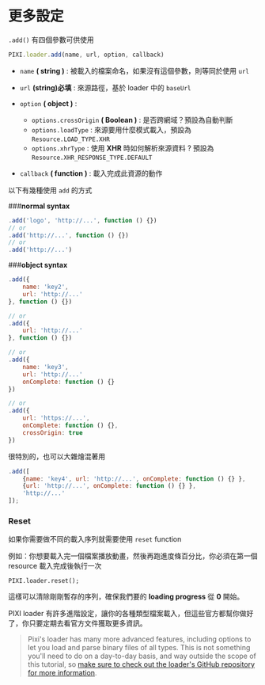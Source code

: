 # 更多設定

`.add()` 有四個參數可供使用

```js
PIXI.loader.add(name, url, option, callback)
```

* `name` **( string )** : 被載入的檔案命名，如果沒有這個參數，則等同於使用 `url`
* `url` **(string)必填** :  來源路徑，基於 loader 中的 `baseUrl`
* `option` **( object )** : 
    * `options.crossOrigin` **( Boolean )** : 是否跨網域？預設為自動判斷
    * `options.loadType` : 來源要用什麼模式載入，預設為 `Resource.LOAD_TYPE.XHR` 
    * `options.xhrType` :  使用 **XHR** 時如何解析來源資料 ? 預設為 `Resource.XHR_RESPONSE_TYPE.DEFAULT`
    
* `callback` **( function )** : 載入完成此資源的動作

以下有幾種使用 `add` 的方式

###**normal syntax**

```js
.add('logo', 'http://...', function () {})
// or
.add('http://...', function () {})
// or
.add('http://...')
```

###**object syntax**

```js
.add({
    name: 'key2',
    url: 'http://...'
}, function () {})

// or
.add({
    url: 'http://...'
}, function () {})

// or
.add({
    name: 'key3',
    url: 'http://...'
    onComplete: function () {}
})

// or
.add({
    url: 'https://...',
    onComplete: function () {},
    crossOrigin: true
})
```
很特別的，也可以大雜燴混著用

```js
.add([
    {name: 'key4', url: 'http://...', onComplete: function () {} },
    {url: 'http://...', onComplete: function () {} },
    'http://...'
]);
```

### **Reset**
如果你需要做不同的載入序列就需要使用 `reset` function

例如：你想要載入完一個檔案播放動畫，然後再跑進度條百分比，你必須在第一個 resource 載入完成後執行一次


    PIXI.loader.reset();

這樣可以清除剛剛暫存的序列，確保我們要的 **loading progress** 從 **0** 開始。

PIXI loader 有許多進階設定，讓你的各種類型檔案載入，但這些官方都幫你做好了，你只要定期去看官方文件獲取更多資訊。

>Pixi's loader has many more advanced features, including options to let you load and parse binary files of all types. This is not something you'll need to do on a day-to-day basis, and way outside the scope of this tutorial, so [make sure to check out the loader's GitHub repository for more information](https://github.com/englercj/resource-loader).